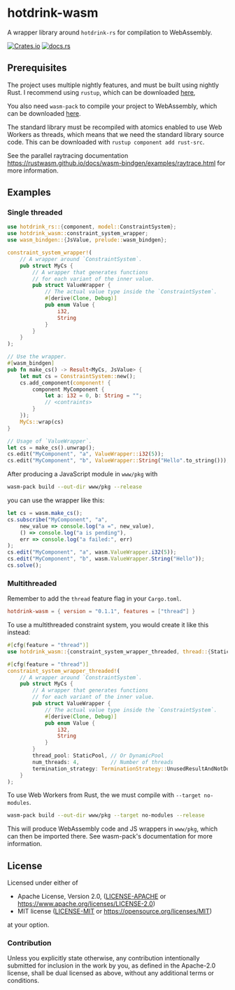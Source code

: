 # hotdrink-wasm

A wrapper library around `hotdrink-rs` for compilation to WebAssembly.

[![Crates.io][crates-badge]][crates-url]
[![docs.rs](https://docs.rs/hotdrink-wasm/badge.svg)](https://docs.rs/hotdrink-wasm)

[crates-badge]: https://img.shields.io/crates/v/hotdrink-wasm.svg
[crates-url]: https://crates.io/crates/hotdrink-wasm

## Prerequisites

The project uses multiple nightly features, and must be built using nightly Rust.
I recommend using `rustup`, which can be downloaded [here](https://rustup.rs/),

You also need `wasm-pack` to compile your project to WebAssembly, which can be downloaded [here](https://rustwasm.github.io/wasm-pack/installer/).

The standard library must be recompiled with atomics enabled to use Web Workers as threads,
which means that we need the standard library source code.
This can be downloaded with `rustup component add rust-src`.

See the parallel raytracing documentation <https://rustwasm.github.io/docs/wasm-bindgen/examples/raytrace.html> for more information.

## Examples

### Single threaded

```rust
use hotdrink_rs::{component, model::ConstraintSystem};
use hotdrink_wasm::constraint_system_wrapper;
use wasm_bindgen::{JsValue, prelude::wasm_bindgen};

constraint_system_wrapper!(
    // A wrapper around `ConstraintSystem`.
    pub struct MyCs {
        // A wrapper that generates functions
        // for each variant of the inner value.
        pub struct ValueWrapper {
            // The actual value type inside the `ConstraintSystem`.
            #[derive(Clone, Debug)]
            pub enum Value {
                i32,
                String
            }
        }
    }
);

// Use the wrapper.
#[wasm_bindgen]
pub fn make_cs() -> Result<MyCs, JsValue> {
    let mut cs = ConstraintSystem::new();
    cs.add_component(component! {
        component MyComponent {
            let a: i32 = 0, b: String = "";
            // <contraints>
        }
    });
    MyCs::wrap(cs)
}

// Usage of `ValueWrapper`.
let cs = make_cs().unwrap();
cs.edit("MyComponent", "a", ValueWrapper::i32(5));
cs.edit("MyComponent", "b", ValueWrapper::String("Hello".to_string()));
```

After producing a JavaScript module in `www/pkg` with
```bash
wasm-pack build --out-dir www/pkg --release
```
you can use the wrapper like this:

```javascript
let cs = wasm.make_cs();
cs.subscribe("MyComponent", "a",
    new_value => console.log("a =", new_value),
    () => console.log("a is pending"),
    err => console.log("a failed:", err)
);
cs.edit("MyComponent", "a", wasm.ValueWrapper.i32(5));
cs.edit("MyComponent", "b", wasm.ValueWrapper.String("Hello"));
cs.solve();
```

### Multithreaded

Remember to add the `thread` feature flag in your `Cargo.toml`.

```toml
hotdrink-wasm = { version = "0.1.1", features = ["thread"] }
```

To use a multithreaded constraint system, you would create it like this instead:

```rust
#[cfg(feature = "thread")]
use hotdrink_wasm::{constraint_system_wrapper_threaded, thread::{StaticPool, TerminationStrategy}};

#[cfg(feature = "thread")]
constraint_system_wrapper_threaded!(
    // A wrapper around `ConstraintSystem`.
    pub struct MyCs {
        // A wrapper that generates functions
        // for each variant of the inner value.
        pub struct ValueWrapper {
            // The actual value type inside the `ConstraintSystem`.
            #[derive(Clone, Debug)]
            pub enum Value {
                i32,
                String
            }
        }
        thread_pool: StaticPool, // Or DynamicPool
        num_threads: 4,          // Number of threads
        termination_strategy: TerminationStrategy::UnusedResultAndNotDone
    }
);
```

To use Web Workers from Rust, the we must compile with `--target no-modules`.

```bash
wasm-pack build --out-dir www/pkg --target no-modules --release
```

This will produce WebAssembly code and JS wrappers in `www/pkg`, which can then be imported there.
See wasm-pack's documentation for more information.

## License

Licensed under either of

* Apache License, Version 2.0, ([LICENSE-APACHE](LICENSE-APACHE) or https://www.apache.org/licenses/LICENSE-2.0)
* MIT license ([LICENSE-MIT](LICENSE-MIT) or https://opensource.org/licenses/MIT)

at your option.

### Contribution

Unless you explicitly state otherwise, any contribution intentionally
submitted for inclusion in the work by you, as defined in the Apache-2.0
license, shall be dual licensed as above, without any additional terms or
conditions.

